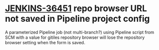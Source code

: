 # [JENKINS-36451](https://issues.jenkins.io/browse/JENKINS-36451) repo browser URL not saved in Pipeline project config

A parameterized Pipeline job (not multi-branch?) using Pipeline script
from SCM with a value for gitiles repository browser will lose the
repository browser setting when the form is saved.
